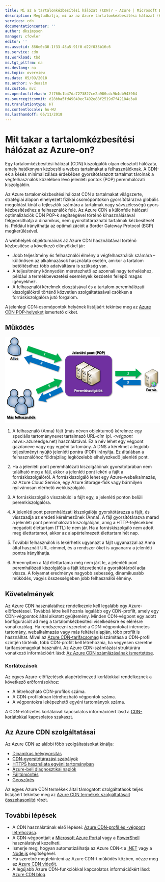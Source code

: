 ```yaml
---
title: Mi az a tartalomkézbesítési hálózat (CDN)? - Azure | Microsoft Docs
description: Megtudhatja, mi az az Azure tartalomkézbesítési hálózat (CDN), valamint hogyan használható a tartalmak nagy sávszélességű kézbesítéséhez.
services: cdn
documentationcenter: ''
author: dksimpson
manager: cfowler
editor: ''
ms.assetid: 866e0c30-1f33-43a5-91f0-d22f033b16c6
ms.service: cdn
ms.workload: tbd
ms.tgt_pltfrm: na
ms.devlang: na
ms.topic: overview
ms.date: 05/09/2018
ms.author: v-deasim
ms.custom: mvc
ms.openlocfilehash: 2f760c1b47da7273827ce2a980cdc9b4db943904
ms.sourcegitcommit: d28bba5fd49049ec7492e88f2519d7f42184e3a8
ms.translationtype: HT
ms.contentlocale: hu-HU
ms.lasthandoff: 05/11/2018
---
```

# <a name="what-is-a-content-delivery-network-on-azure"></a>Mit takar a tartalomkézbesítési hálózat az Azure-on?
Egy tartalomkézbesítési hálózat (CDN) kiszolgálók olyan elosztott hálózata, amely hatékonyan kézbesíti a webes tartalmakat a felhasználóknak. A CDN-ek a késés minimalizálása érdekében gyorsítótárazott tartalmat tárolnak a végfelhasználók közelében lévő jelenléti pontok (POP) peremhálózati kiszolgálóin. 

Az Azure tartalomkézbesítési hálózat CDN a tartalmakat világszerte, stratégiai alapon elhelyezett fizikai csomópontokon gyorsítótárazva globális megoldást kínál a fejlesztők számára a tartalmak nagy sávszélességű gyors kézbesítéséhez a felhasználók felé. Az Azure CDN a különféle hálózati optimalizációk CDN POP-k segítségével történő kihasználásával felgyorsíthatja a dinamikus, nem gyorsítótárazható tartalmak kézbesítését is. Például irányíthatja az optimalizációt a Border Gateway Protocol (BGP) megkerülésével.

A webhelyek objektumainak az Azure CDN használatával történő kézbesítése a következő előnyökkel jár:

* Jobb teljesítmény és felhasználói élmény a végfelhasználók számára – különösen az alkalmazások használata esetén, amikor a tartalom betöltéséhez több adatváltásra is szükség van.
* A teljesítmény könnyedén méretezhető az azonnali nagy terheléshez, például a termékbevezetési események kezdetén fellépő magas igényekhez.
* A felhasználói kérelmek elosztásával és a tartalom peremhálózati kiszolgálókról történő közvetlen szolgáltatásával csökken a forráskiszolgálóra jutó forgalom.

A jelenlegi CDN-csomópontok helyének listájáért tekintse meg az [Azure CDN POP-helyeket](cdn-pop-locations.md) ismertető cikket.

## <a name="how-it-works"></a>Működés
![A CDN áttekintése](./media/cdn-overview/cdn-overview.png)

1. A felhasználó (Anna) fájlt (más néven objektumot) kérelmez egy speciális tartománynevet tartalmazó URL-cím (pl. _&lt;végpont neve&gt;_.azureedge.net) használatával. Ez a név lehet egy végpont gazdaneve vagy egy egyéni tartomány. A DNS a kérelmet a legjobb teljesítményt nyújtó jelenléti pontra (POP) irányítja. Ez általában a felhasználóhoz földrajzilag legközelebb elhelyezkedő jelenléti pont.
    
2. Ha a jelenléti pont peremhálózati kiszolgálóinak gyorsítótárában nem található meg a fájl, akkor a jelenléti pont lekéri a fájlt a forráskiszolgálóról. A forráskiszolgáló lehet egy Azure-webalkalmazás, az Azure Cloud Service, egy Azure Storage-fiók vagy bármilyen nyilvánosan elérhető webkiszolgáló.
   
3. A forráskiszolgáló visszaküldi a fájlt egy, a jelenléti ponton belüli peremkiszolgálóra.
    
4. A jelenléti pont peremhálózati kiszolgálója gyorsítótárazza a fájlt, és visszaadja az eredeti kérelmezőnek (Anna). A fájl gyorsítótárazva marad a jelenléti pont peremhálózati kiszolgálóján, amíg a HTTP-fejlécekben megadott élettartam (TTL) le nem jár. Ha a forráskiszolgáló nem adott meg élettartamot, akkor az alapértelmezett élettartam hét nap.
    
5. További felhasználók is lekérhetik ugyanazt a fájlt ugyanazzal az Anna által használt URL-címmel, és a rendszer őket is ugyanarra a jelenléti pontra irányíthatja.
    
6. Amennyiben a fájl élettartama még nem járt le, a jelenléti pont peremhálózati kiszolgálója a fájlt közvetlenül a gyorsítótárból adja vissza. A folyamat eredménye nagyobb sebesség, dinamikusabb működés, vagyis összességében jobb felhasználói élmény.

## <a name="requirements"></a>Követelmények
Az Azure CDN használatához rendelkeznie kell legalább egy Azure-előfizetéssel. Továbbá létre kell hoznia legalább egy CDN-profilt, amely egy CDN-végpontok által alkotott gyűjtemény. Minden CDN-végpont egy adott konfigurációt ad meg a tartalomkézbesítési viselkedésre és elérésre vonatkozólag. Ha rendszerezni szeretné a CDN-végpontokat internetes tartomány, webalkalmazás vagy más feltétel alapján, több profilt is használhat. Mivel az [Azure CDN-tarifacsomag](https://azure.microsoft.com/pricing/details/cdn/) kiszámítása a CDN-profil szintjén történik, több CDN-profilt kell létrehoznia, ha vegyesen szeretne tarifacsomagokat használni. Az Azure CDN-számlázási struktúrára vonatkozó információért lásd: [Az Azure CDN számlázásának ismertetése](cdn-billing.md).

### <a name="limitations"></a>Korlátozások
Az egyes Azure-előfizetések alapértelmezett korlátokkal rendelkeznek a következő erőforrásokhoz:
 - A létrehozható CDN-profilok száma.
 - A CDN-profilokban létrehozható végpontok száma. 
 - A végpontokra leképezhető egyéni tartományok száma.

A CDN-előfizetés korlátaival kapcsolatos információért lásd a [CDN-korlátokkal](https://docs.microsoft.com/azure/azure-subscription-service-limits#cdn-limits) kapcsolatos szakaszt.
    
## <a name="azure-cdn-features"></a>Az Azure CDN szolgáltatásai
Az Azure CDN az alábbi főbb szolgáltatásokat kínálja:

- [Dinamikus helygyorsítás](cdn-dynamic-site-acceleration.md)
- [CDN-gyorsítótárazási szabályok](cdn-caching-rules.md)
- [HTTPS használata egyéni tartományban](cdn-custom-ssl.md)
- [Azure-beli diagnosztikai naplók](cdn-azure-diagnostic-logs.md)
- [Fájltömörítés](cdn-improve-performance.md)
- [Geoszűrés](cdn-restrict-access-by-country.md)

Az egyes Azure CDN termékek által támogatott szolgáltatások teljes listájáért tekintse meg az [Azure CDN termékek szolgáltatásait összehasonlító](cdn-features.md) részt.

## <a name="next-steps"></a>További lépések
- A CDN használatának első lépései: [Azure CDN-profil és -végpont létrehozása](cdn-create-new-endpoint.md).
- A CDN-végpontjait a [Microsoft Azure Portal](https://portal.azure.com) vagy a [PowerShell](cdn-manage-powershell.md) használatával kezelheti.
- Ismerje meg, hogyan automatizálhatja az Azure CDN-t a [.NET](cdn-app-dev-net.md) vagy a [Node.js](cdn-app-dev-node.md) segítségével.
- Ha szeretné megtekinteni az Azure CDN-t működés közben, nézze meg az [Azure CDN videóit](https://azure.microsoft.com/resources/videos/index/?services=cdn&sort=newest).
- A legújabb Azure CDN-funkciókkal kapcsolatos információkért lásd: [Azure CDN blog](https://azure.microsoft.com/blog/tag/azure-cdn/).

